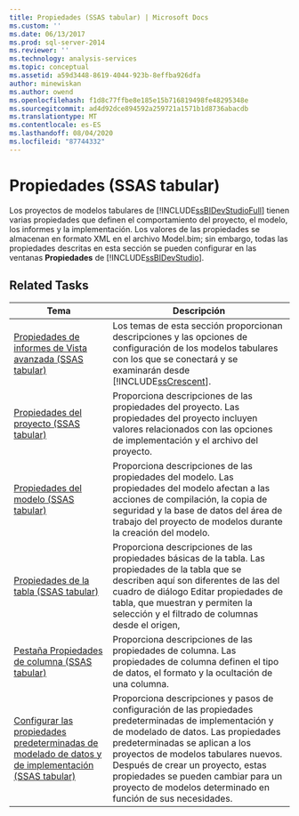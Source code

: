 ```yaml
---
title: Propiedades (SSAS tabular) | Microsoft Docs
ms.custom: ''
ms.date: 06/13/2017
ms.prod: sql-server-2014
ms.reviewer: ''
ms.technology: analysis-services
ms.topic: conceptual
ms.assetid: a59d3448-8619-4044-923b-8effba926dfa
author: minewiskan
ms.author: owend
ms.openlocfilehash: f1d8c77ffbe8e185e15b716819498fe48295348e
ms.sourcegitcommit: ad4d92dce894592a259721a1571b1d8736abacdb
ms.translationtype: MT
ms.contentlocale: es-ES
ms.lasthandoff: 08/04/2020
ms.locfileid: "87744332"
---
```

# <a name="properties-ssas-tabular"></a>Propiedades (SSAS tabular)
  Los proyectos de modelos tabulares de [!INCLUDE[ssBIDevStudioFull](../../includes/ssbidevstudiofull-md.md)] tienen varias propiedades que definen el comportamiento del proyecto, el modelo, los informes y la implementación. Los valores de las propiedades se almacenan en formato XML en el archivo Model.bim; sin embargo, todas las propiedades descritas en esta sección se pueden configurar en las ventanas **Propiedades** de [!INCLUDE[ssBIDevStudio](../../includes/ssbidevstudio-md.md)].  
  
## <a name="related-tasks"></a>Related Tasks  
  
|Tema|Descripción|  
|-----------|-----------------|  
|[Propiedades de informes de Vista avanzada &#40;SSAS tabular&#41;](power-view-reporting-properties-ssas-tabular.md)|Los temas de esta sección proporcionan descripciones y las opciones de configuración de los modelos tabulares con los que se conectará y se examinarán desde [!INCLUDE[ssCrescent](../../includes/sscrescent-md.md)].|  
|[Propiedades del proyecto &#40;SSAS tabular&#41;](project-properties-ssas-tabular.md)|Proporciona descripciones de las propiedades del proyecto. Las propiedades del proyecto incluyen valores relacionados con las opciones de implementación y el archivo del proyecto.|  
|[Propiedades del modelo &#40;SSAS tabular&#41;](model-properties-ssas-tabular.md)|Proporciona descripciones de las propiedades del modelo. Las propiedades del modelo afectan a las acciones de compilación, la copia de seguridad y la base de datos del área de trabajo del proyecto de modelos durante la creación del modelo.|  
|[Propiedades de la tabla &#40;SSAS tabular&#41;](table-properties-ssas-tabular.md)|Proporciona descripciones de las propiedades básicas de la tabla. Las propiedades de la tabla que se describen aquí son diferentes de las del cuadro de diálogo Editar propiedades de tabla, que muestran y permiten la selección y el filtrado de columnas desde el origen,|  
|[Pestaña Propiedades de columna &#40;SSAS tabular&#41;](column-properties-ssas-tabular.md)|Proporciona descripciones de las propiedades de columna. Las propiedades de columna definen el tipo de datos, el formato y la ocultación de una columna.|  
|[Configurar las propiedades predeterminadas de modelado de datos y de implementación &#40;SSAS tabular&#41;](configure-default-data-modeling-and-deployment-properties-ssas-tabular.md)|Proporciona descripciones y pasos de configuración de las propiedades predeterminadas de implementación y de modelado de datos. Las propiedades predeterminadas se aplican a los proyectos de modelos tabulares nuevos. Después de crear un proyecto, estas propiedades se pueden cambiar para un proyecto de modelos determinado en función de sus necesidades.|  
  
  
